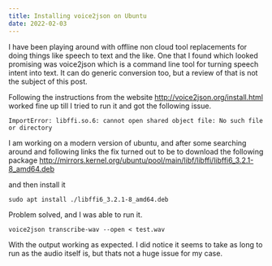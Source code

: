```yaml
---
title: Installing voice2json on Ubuntu
date: 2022-02-03
---
```


I have been playing around with offline non cloud tool replacements for doing things like speech to text and the like. One that I found which looked promising was voice2json which is a command line tool for turning speech intent into text. It can do generic conversion too, but a review of that is not the subject of this post.

Following the instructions from the website http://voice2json.org/install.html worked fine up till I tried to run it and got the following issue.

```
ImportError: libffi.so.6: cannot open shared object file: No such file or directory
```

I am working on a modern version of ubuntu, and after some searching around and following links the fix turned out to be to download the following package http://mirrors.kernel.org/ubuntu/pool/main/libf/libffi/libffi6_3.2.1-8_amd64.deb

and then install it

```
sudo apt install ./libffi6_3.2.1-8_amd64.deb
```

Problem solved, and I was able to run it.

```
voice2json transcribe-wav --open < test.wav
```

With the output working as expected. I did notice it seems to take as long to run as the audio itself is, but thats not a huge issue for my case.